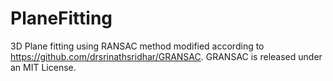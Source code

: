 # PlaneFitting
3D Plane fitting using RANSAC method modified according to https://github.com/drsrinathsridhar/GRANSAC.
GRANSAC is released under an MIT License. 
